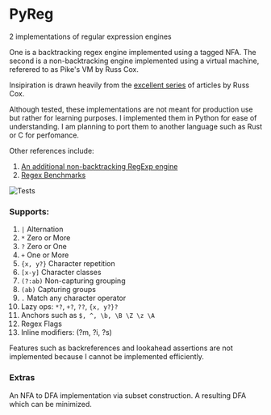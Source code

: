 # PyReg

2 implementations of regular expression engines

One is a backtracking regex engine implemented using a tagged NFA.
The second is a non-backtracking engine implemented using a virtual machine, referered to as Pike's VM by Russ Cox.

Insipiration is drawn heavily from the [excellent series](https://swtch.com/~rsc/regexp/) of articles by Russ Cox.

Although tested, these implementations are not meant for production use but rather for learning purposes. I implemented them in Python for ease of understanding. I am planning to port them to another language such as Rust or C for perfomance.

Other references include:
  1. [An additional non-backtracking RegExp engine](https://v8.dev/blog/non-backtracking-regexp)
  2. [Regex Benchmarks](https://github.com/mariomka/regex-benchmark)

![Tests](https://github.com/erastus-murungi/py-reg/actions/workflows/python-app.yml/badge.svg)

### Supports:
  1. ``|`` Alternation
  2. ``*`` Zero or More
  3. ``?`` Zero or One
  4. ``+`` One or More
  5. ``{x, y?}`` Character repetition
  6. ``[x-y]`` Character classes
  7. ``(?:ab)`` Non-capturing grouping
  8. ``(ab)`` Capturing groups
  9. ``.`` Match any character operator
  10. Lazy ops: ``*?``, ``+?``, ``??``, ``{x, y?}?`` 
  11. Anchors such as ``$, ^, \b, \B \Z \z \A``
  12. Regex Flags
  13. Inline modifiers: (?m, ?i, ?s)

Features such as backreferences and lookahead assertions are not implemented because I cannot be implemented efficiently.


### Extras
An NFA to DFA implementation via subset construction.
A resulting DFA which can be minimized.
